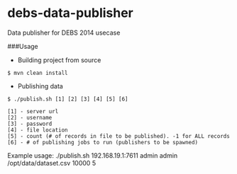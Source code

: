 debs-data-publisher
===================

Data publisher for DEBS 2014 usecase

###Usage

 - Building project from source

  ```$ mvn clean install```

 - Publishing data

  ```$ ./publish.sh [1] [2] [3] [4] [5] [6]```
  ```
  [1] - server url
  [2] - username
  [3] - password
  [4] - file location
  [5] - count (# of records in file to be published). -1 for ALL records
  [6] - # of publishing jobs to run (publishers to be spawned)
  ```

Example usage: ./publish.sh 192.168.19.1:7611 admin admin /opt/data/dataset.csv 10000 5
